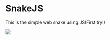 # SnakeJS

This is the simple web snake using JS(First try!)

![](https://tokei.rs/b1/github/cppshizoidS/SnakeJS?category=code)
